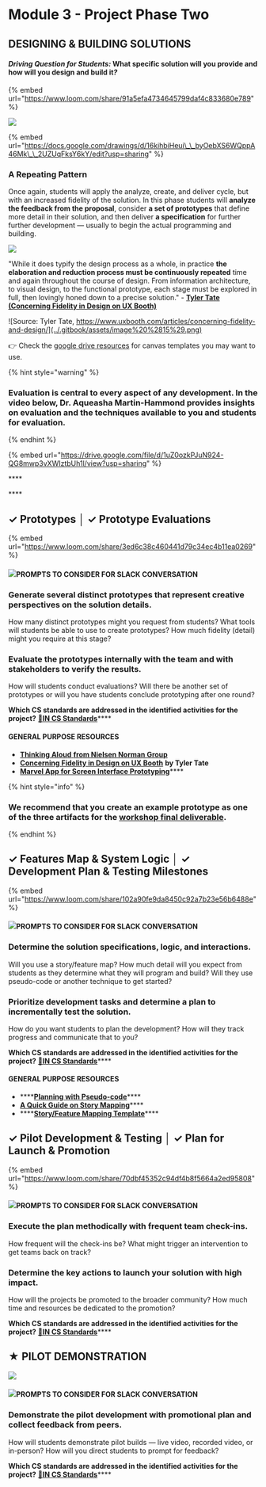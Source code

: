 # Module 3 - Project Phase Two

## DESIGNING & BUILDING SOLUTIONS

#### _**Driving Question for Students:**_  **What specific solution will you provide and how will you design and build it**_**?**_

{% embed url="https://www.loom.com/share/91a5efa4734645799daf4c833680e789" %}

![](../.gitbook/assets/image%20%2812%29.png)

{% embed url="https://docs.google.com/drawings/d/16kihbiHeui\_\_byOebXS6WQppA46Mk\_\_2UZUqFksY6kY/edit?usp=sharing" %}

### **A Repeating Pattern**

Once again, students will apply the analyze, create, and deliver cycle, but with an increased fidelity of the solution. In this phase students will **analyze the feedback from the proposal**, consider **a set of prototypes** that define more detail in their solution, and then deliver **a specification** for further further development — usually to begin the actual programming and building.

![](../.gitbook/assets/image%20%2814%29.png)

"While it does typify the design process as a whole, in practice **the elaboration and reduction process must be continuously repeated** time and again throughout the course of design. From information architecture, to visual design, to the functional prototype, each stage must be explored in full, then lovingly honed down to a precise solution." - **​**[**Tyler Tate \(Concerning Fidelity in Design on UX Booth\)**](https://www.uxbooth.com/articles/concerning-fidelity-and-design/)

![Source: Tyler Tate, https://www.uxbooth.com/articles/concerning-fidelity-and-design/](../.gitbook/assets/image%20%2815%29.png)

👉 Check the [google drive resources](https://app.gitbook.com/@cxd/s/cxd2021/~/drafts/-Mc6CcVPhzSbz-yz1ZuI/cxd-innovation-workshop/resources/~/settings/customization) for canvas templates you may want to use.

{% hint style="warning" %}
### **Evaluation is central to every aspect of any development. In the video below,** Dr. Aqueasha Martin-Hammond provides insights on evaluation and the techniques available to you and students for evaluation.
{% endhint %}



{% embed url="https://drive.google.com/file/d/1uZ0ozkPJuN924-QG8mwp3vXWIztbUh1l/view?usp=sharing" %}

\*\*\*\*

\*\*\*\*

##  **✓ Prototypes │ ✓ Prototype Evaluations**

{% embed url="https://www.loom.com/share/3ed6c38c460441d79c34ec4b11ea0269" %}

#### ![](../.gitbook/assets/slackicon.png)PROMPTS TO CONSIDER FOR SLACK CONVERSATION  

### Generate several distinct prototypes that represent creative perspectives on the solution details. 

How many distinct prototypes might you request from students? What tools will students be able to use to create prototypes? How much fidelity \(detail\) might you require at this stage? 

### Evaluate the prototypes internally with the team and with stakeholders to verify the results.

How will students conduct evaluations? Will there be another set of prototypes or will you have students conclude prototyping after one round?

**Which CS standards are addressed in the identified activities for the project?** [**🔗IN CS Standards**](https://www.doe.in.gov/sites/default/files/wf-stem/ind-k-12-computer-science-standards.pdf)\*\*\*\*

#### **GENERAL PURPOSE RESOURCES**

* [**Thinking Aloud** **from Nielsen Norman Group**](https://www.nngroup.com/articles/thinking-aloud-the-1-usability-tool/)
* **​**[**Concerning Fidelity in Design on UX Booth**](https://www.uxbooth.com/articles/concerning-fidelity-and-design/) **by Tyler Tate**
* [**Marvel App for Screen Interface Prototyping**](https://marvelapp.com/)\*\*\*\*

{% hint style="info" %}
### We recommend that you create an example prototype as one of the three artifacts for the [workshop final deliverable](workshop-deliverable.md).
{% endhint %}

## **✓ Features Map & System Logic │ ✓ Development Plan & Testing Milestones**

{% embed url="https://www.loom.com/share/102a90fe9da8450c92a7b23e56b6488e" %}

#### ![](../.gitbook/assets/slackicon.png)PROMPTS TO CONSIDER FOR SLACK CONVERSATION  

### Determine the solution specifications, logic, and interactions. 

Will you use a story/feature map? How much detail will you expect from students as they determine what they will program and build? Will they use pseudo-code or another technique to get started?

### Prioritize development tasks and determine a plan to incrementally test the solution.

How do you want students to plan the development? How will they track progress and communicate that to you?

**Which CS standards are addressed in the identified activities for the project?** [**🔗IN CS Standards**](https://www.doe.in.gov/sites/default/files/wf-stem/ind-k-12-computer-science-standards.pdf)\*\*\*\*

#### **GENERAL PURPOSE RESOURCES**

* \*\*\*\*[**Planning with Pseudo-code**](https://www.khanacademy.org/computing/computer-programming/programming/good-practices/pt/planning-with-pseudo-code)\*\*\*\*
* [**A Quick Guide on Story Mapping**](https://www.lucidchart.com/blog/how-to-create-a-user-story-map)\*\*\*\*
* \*\*\*\*[**Story/Feature Mapping Template**](https://docs.google.com/drawings/d/1OEoQqVJDBLXdPB3JnsXv3474TWtEQ7uTLy_Pfs-y18Q/edit?usp=sharing)\*\*\*\*

## **✓ Pilot Development & Testing  │ ✓ Plan for Launch & Promotion**

{% embed url="https://www.loom.com/share/70dbf45352c94df4b8f5664a2ed95808" %}

#### ![](../.gitbook/assets/slackicon.png)PROMPTS TO CONSIDER FOR SLACK CONVERSATION 

### Execute the plan methodically with frequent team check-ins. 

How frequent will the check-ins be? What might trigger an intervention to get teams back on track?

### Determine the key actions to launch your solution with high impact.

How will the projects be promoted to the broader community? How much time and resources be dedicated to the promotion?

**Which CS standards are addressed in the identified activities for the project?** [**🔗IN CS Standards**](https://www.doe.in.gov/sites/default/files/wf-stem/ind-k-12-computer-science-standards.pdf)\*\*\*\*

## **★ PILOT DEMONSTRATION**

![](../.gitbook/assets/vidcoming.png)

#### ![](../.gitbook/assets/slackicon.png)PROMPTS TO CONSIDER FOR SLACK CONVERSATION 

### Demonstrate the pilot development with promotional plan and collect feedback from peers.

How will students demonstrate pilot builds — live video, recorded video, or in-person? How will you direct students to prompt for feedback?

**Which CS standards are addressed in the identified activities for the project?** [**🔗IN CS Standards**](https://www.doe.in.gov/sites/default/files/wf-stem/ind-k-12-computer-science-standards.pdf)\*\*\*\*

